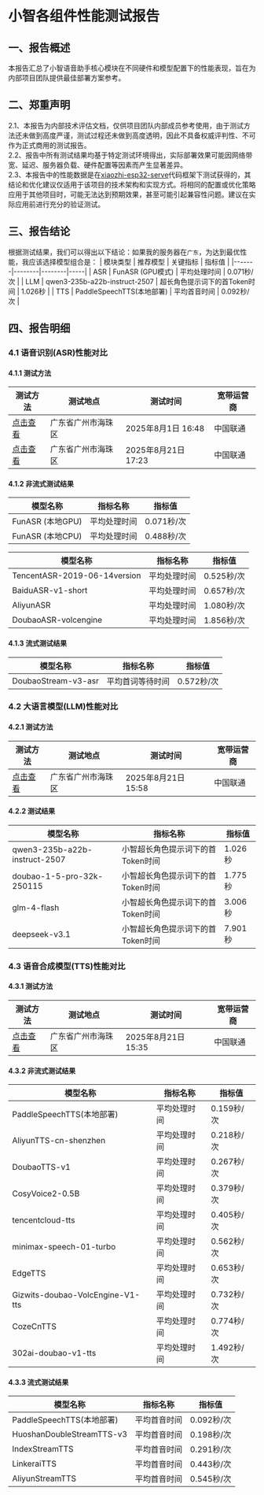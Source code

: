 # 小智各组件性能测试报告

## 一、报告概述
本报告汇总了小智语音助手核心模块在不同硬件和模型配置下的性能表现，旨在为内部项目团队提供最佳部署方案参考。

## 二、郑重声明
2.1、本报告为内部技术评估文档，仅供项目团队内部成员参考使用，由于测试方法还未做到高度严谨，测试过程还未做到高度透明，因此不具备权威评判性、不可作为正式商用的测试报告。<br>
2.2、报告中所有测试结果均基于特定测试环境得出，实际部署效果可能因网络带宽、延迟、服务器负载、硬件配置等因素而产生显著差异。<br>
2.3、本报告中的性能数据是在[xiaozhi-esp32-serve](https://github.com/xinnan-tech/xiaozhi-esp32-server)代码框架下测试获得的，其结论和优化建议仅适用于该项目的技术架构和实现方式。将相同的配置或优化策略应用于其他项目时，可能无法达到预期效果，甚至可能引起兼容性问题。建议在实际应用前进行充分的验证测试。<br>

## 三、报告结论
根据测试结果，我们可以得出以下结论：如果我的服务器在`广东`，为达到最优性能，我应该选择模型组合是：
| 模块类型 | 推荐模型 | 关键指标 | 指标值 |
|-------|--------|--------|-----|
| ASR | FunASR (GPU模式) | 平均处理时间 | 0.071秒/次 |
| LLM | qwen3-235b-a22b-instruct-2507 | 超长角色提示词下的首Token时间 | 1.026秒 |
| TTS | PaddleSpeechTTS(本地部署) | 平均首音时间 | 0.092秒/次 |

## 四、报告明细
### 4.1 语音识别(ASR)性能对比

#### 4.1.1 测试方法
| 测试方法 | 测试地点 | 测试时间 | 宽带运营商 |
|-----|-----|-----|-----|
| [点击查看](/ASR/A10显卡推理报告.md) | 广东省广州市海珠区 | 2025年8月1日 16:48 | 中国联通 |
| [点击查看](https://github.com/xinnan-tech/xiaozhi-esp32-server/blob/main/docs/performance_tester.md) | 广东省广州市海珠区 | 2025年8月21日 17:23 | 中国联通 |

#### 4.1.2 非流式测试结果
| 模型名称 | 指标名称 | 指标值 |
|--------|----------|-----|
| FunASR (本地GPU) | 平均处理时间 | 0.071秒/次 |
| FunASR (本地CPU) | 平均处理时间 | 0.488秒/次 |

| 模型名称 | 指标名称 | 指标值 |
|--------|----------|-----|
|TencentASR-2019-06-14version | 平均处理时间 | 0.525秒/次 |
|BaiduASR-v1-short| 平均处理时间 | 0.657秒/次 |
|AliyunASR| 平均处理时间 | 1.080秒/次 |
|DoubaoASR-volcengine| 平均处理时间 | 1.856秒/次 |

#### 4.1.3 流式测试结果
| 模型名称 | 指标名称 | 指标值 |
|--------|----------|-----|
|DoubaoStream-v3-asr| 平均首词等待时间 | 0.572秒/次 |


### 4.2 大语言模型(LLM)性能对比

#### 4.2.1 测试方法
| 测试方法 | 测试地点 | 测试时间 | 宽带运营商 |
|-----|-----|-----|-----|
| [点击查看](https://github.com/xinnan-tech/xiaozhi-esp32-server/blob/main/docs/performance_tester.md) | 广东省广州市海珠区 | 2025年8月21日 15:58 | 中国联通 |
#### 4.2.2 测试结果
| 模型名称 | 指标名称 | 指标值 |
|--------|----------|-----|
| qwen3-235b-a22b-instruct-2507 | 小智超长角色提示词下的首Token时间 | 1.026秒 |
| doubao-1-5-pro-32k-250115 | 小智超长角色提示词下的首Token时间 | 1.775秒 |
| glm-4-flash | 小智超长角色提示词下的首Token时间 | 3.006秒 |
| deepseek-v3.1 | 小智超长角色提示词下的首Token时间 | 7.901秒 |

### 4.3 语音合成模型(TTS)性能对比

#### 4.3.1 测试方法
| 测试方法 | 测试地点 | 测试时间 | 宽带运营商 |
|-----|-----|-----|-----|
| [点击查看](https://github.com/xinnan-tech/xiaozhi-esp32-server/blob/main/docs/performance_tester.md) | 广东省广州市海珠区 | 2025年8月21日 15:35 | 中国联通 |

#### 4.3.2 非流式测试结果
| 模型名称 | 指标名称 | 指标值 |
|--------|----------|-----|
| PaddleSpeechTTS(本地部署) | 平均处理时间 | 0.159秒/次 |
| AliyunTTS-cn-shenzhen | 平均处理时间 | 0.218秒/次 |
| DoubaoTTS-v1| 平均处理时间 | 0.267秒/次 |
| CosyVoice2-0.5B | 平均处理时间 | 0.379秒/次 |
| tencentcloud-tts | 平均处理时间 | 0.405秒/次 |
| minimax-speech-01-turbo| 平均处理时间 | 0.562秒/次 |
| EdgeTTS| 平均处理时间 | 0.653秒/次 |
| Gizwits-doubao-VolcEngine-V1-tts | 平均处理时间 | 0.732秒/次 |
| CozeCnTTS | 平均处理时间 | 0.774秒/次 |
| 302ai-doubao-v1-tts | 平均处理时间 | 1.492秒/次 |

#### 4.3.3 流式测试结果
| 模型名称 | 指标名称 | 指标值 |
|--------|----------|-----|
| PaddleSpeechTTS(本地部署) | 平均首音时间 | 0.092秒/次 |
| HuoshanDoubleStreamTTS-v3 | 平均首音时间 | 0.198秒/次 |
| IndexStreamTTS | 平均首音时间 | 0.291秒/次 |
| LinkeraiTTS | 平均首音时间 | 0.443秒/次 |
| AliyunStreamTTS | 平均首音时间 | 0.545秒/次 |



